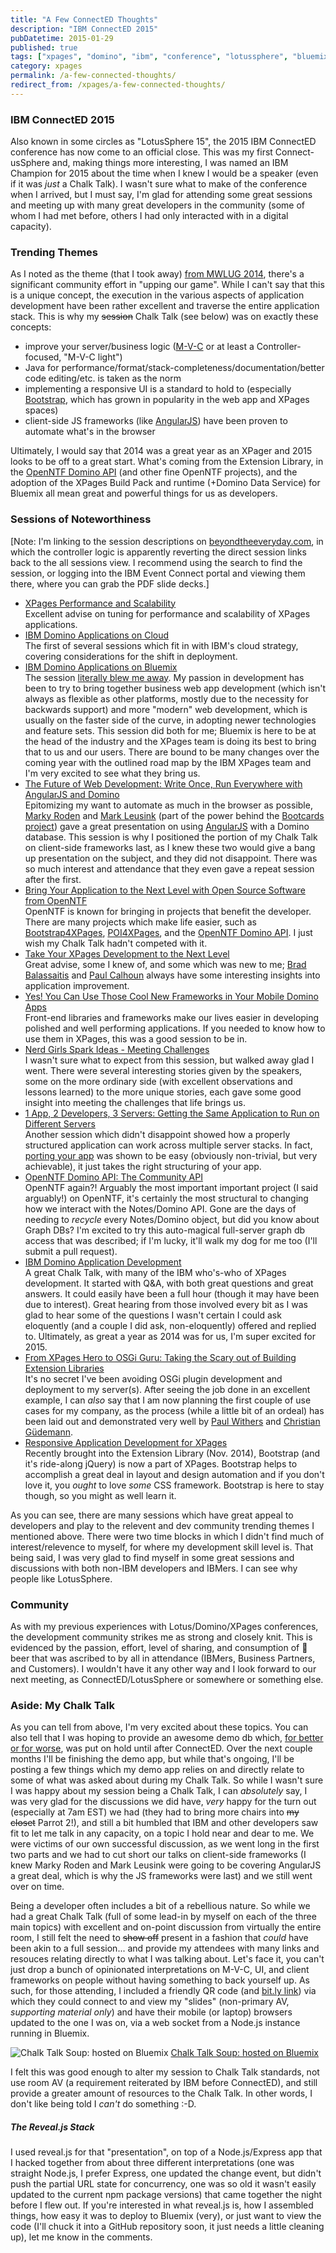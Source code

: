 ```yaml
---
title: "A Few ConnectED Thoughts"
description: "IBM ConnectED 2015"
pubDatetime: 2015-01-29
published: true
tags: ["xpages", "domino", "ibm", "conference", "lotussphere", "bluemix"]
category: xpages
permalink: /a-few-connected-thoughts/
redirect_from: /xpages/a-few-connected-thoughts/
---
```


### IBM ConnectED 2015

Also known in some circles as "LotusSphere 15", the 2015 IBM ConnectED conference has now come to an official close. This was my first Connect-usSphere and, making things more interesting, I was named an IBM Champion for 2015 about the time when I knew I would be a speaker (even if it was _just_ a Chalk Talk). I wasn't sure what to make of the conference when I arrived, but I must say, I'm glad for attending some great sessions and meeting up with many great developers in the community (some of whom I had met before, others I had only interacted with in a digital capacity).

### Trending Themes

As I noted as the theme (that I took away) [from MWLUG 2014](/xpages/community-code-and-evolution/), there's a significant community effort in "upping our game". While I can't say that this is a unique concept, the execution in the various aspects of application development have been rather excellent and traverse the entire application stack. This is why my <s>session</s> Chalk Talk (see below) was on exactly these concepts:

- improve your server/business logic ([M-V-C](/xpages/unraveling-the-mvc-mysteries/) or at least a Controller-focused, "M-V-C light")
- Java for performance/format/stack-completeness/documentation/better code editing/etc. is taken as the norm
- implementing a responsive UI is a standard to hold to (especially [Bootstrap](//getbootstrap.com), which has grown in popularity in the web app and XPages spaces)
- client-side JS frameworks (like [AngularJS](//angularjs.org)) have been proven to automate what's in the browser

Ultimately, I would say that 2014 was a great year as an XPager and 2015 looks to be off to a great start. What's coming from the Extension Library, in the [OpenNTF Domino API](https://openntf.org/main.nsf/project.xsp?r=project/OpenNTF%20Domino%20API) (and other fine OpenNTF projects), and the adoption of the XPages Build Pack and runtime (+Domino Data Service) for Bluemix all mean great and powerful things for us as developers.

### Sessions of Noteworthiness

[Note: I'm linking to the session descriptions on [beyondtheeveryday.com](https://beyondtheeveryday.com), in which the controller logic is apparently reverting the direct session links back to the all sessions view. I recommend using the search to find the session, or logging into the IBM Event Connect portal and viewing them there, where you can grab the PDF slide decks.]

- [XPages Performance and Scalability](https://beyondtheeveryday.com/#/sessions/68839ACEB9BB2918C1257DD3003B5A3C)<br />
  Excellent advise on tuning for performance and scalability of XPages applications.
- [IBM Domino Applications on Cloud](https://beyondtheeveryday.com/#/sessions/B5BF997770B0137DC1257DD3003B5A42)<br />
  The first of several sessions which fit in with IBM's cloud strategy, covering considerations for the shift in deployment.
- [IBM Domino Applications on Bluemix](https://beyondtheeveryday.com/#/sessions/2B9099E8A6D5C465C1257DD3003B53A3)<br />
  The session [literally blew me away](https://www.youtube.com/v/iLi2xB82ZyI?start=233&end=262). My passion in development has been to try to bring together business web app development (which isn't always as flexible as other platforms, mostly due to the necessity for backwards support) and more "modern" web development, which is usually on the faster side of the curve, in adopting newer technologies and feature sets. This session did both for me; Bluemix is here to be at the head of the industry and the XPages team is doing its best to bring that to us and our users. There are bound to be many changes over the coming year with the outlined road map by the IBM XPages team and I'm very excited to see what they bring us.
- [The Future of Web Development: Write Once, Run Everywhere with AngularJS and Domino](https://beyondtheeveryday.com/#/sessions/7DF68F606C52B584C1257DD3003B55E6)<br />
  Epitomizing my want to automate as much in the browser as possible, [Marky Roden](https://twitter.com/MarkyRoden) and [Mark Leusink](https://twitter.com/markleusink) (part of the power behind the [Bootcards project](https://bootcards.org/)) gave a great presentation on using [AngularJS](https://angularjs.org/) with a Domino database. This session is why I positioned the portion of my Chalk Talk on client-side frameworks last, as I knew these two would give a bang up presentation on the subject, and they did not disappoint. There was so much interest and attendance that they even gave a repeat session after the first.
- [Bring Your Application to the Next Level with Open Source Software from OpenNTF](https://beyondtheeveryday.com/#/sessions/1627AFE7619567B6C1257DD3003B563A)<br />
  OpenNTF is known for bringing in projects that benefit the developer. There are many projects which make life easier, such as [Bootstrap4XPages](https://openntf.org/main.nsf/project.xsp?r=project/Bootstrap4XPages), [POI4XPages](https://openntf.org/main.nsf/project.xsp?r=project/POI%204%20XPages), and the [OpenNTF Domino API](https://openntf.org/main.nsf/project.xsp?r=project/OpenNTF%20Domino%20API). I just wish my Chalk Talk hadn't competed with it.
- [Take Your XPages Development to the Next Level](https://beyondtheeveryday.com/#/sessions/B905D1464EFE253DC1257DD3003B5461)<br />
  Great advise, some I knew of, and some which was new to me; [Brad Balassaitis](https://twitter.com/Balassaitis) and [Paul Calhoun](//twitter.com/ptcalhoun) always have some interesting insights into application improvement.
- [Yes! You Can Use Those Cool New Frameworks in Your Mobile Domino Apps](https://beyondtheeveryday.com/#/sessions/9622BE9308AC81FEC1257DD3003B55DB)<br />
  Front-end libraries and frameworks make our lives easier in developing polished and well performing applications. If you needed to know how to use them in XPages, this was a good session to be in.
- [Nerd Girls Spark Ideas - Meeting Challenges](https://beyondtheeveryday.com/#/sessions/FEF4C1BD8D3E37A8C1257DD3003B5AB4)<br />
  I wasn't sure what to expect from this session, but walked away glad I went. There were several interesting stories given by the speakers, some on the more ordinary side (with excellent observations and lessons learned) to the more unique stories, each gave some good insight into meeting the challenges that life brings us.
- [1 App, 2 Developers, 3 Servers: Getting the Same Application to Run on Different Servers](https://beyondtheeveryday.com/#/sessions/15C1426CF468ECFBC1257DD3003B560A)<br />
  Another session which didn't disappoint showed how a properly structured application can work across multiple server stacks. In fact, [porting your app](https://www.youtube.com/watch?v=h_8wY0FD1ZI) was shown to be easy (obviously non-trivial, but very achievable), it just takes the right structuring of your app.
- [OpenNTF Domino API: The Community API](https://beyondtheeveryday.com/#/sessions/E40FF55DAAEFB3DDC1257DD3003B564B)<br />
  OpenNTF again?! Arguably the most important important project (I said arguably!) on OpenNTF, it's certainly the most structural to changing how we interact with the Notes/Domino API. Gone are the days of needing to _recycle_ every Notes/Domino object, but did you know about Graph DBs? I'm excited to try this auto-magical full-server graph db access that was described; if I'm lucky, it'll walk my dog for me too (I'll submit a pull request).
- [IBM Domino Application Development](https://beyondtheeveryday.com/#/sessions/F875C078E6EEE8B3C1257DD3003B5674)<br />
  A great Chalk Talk, with many of the IBM who's-who of XPages development. It started with Q&A, with both great questions and great answers. It could easily have been a full hour (though it may have been due to interest). Great hearing from those involved every bit as I was glad to hear some of the questions I wasn't certain I could ask eloquently (and a couple I did ask, non-eloquently) offered and replied to. Ultimately, as great a year as 2014 was for us, I'm super excited for 2015.
- [From XPages Hero to OSGi Guru: Taking the Scary out of Building Extension Libraries](https://beyondtheeveryday.com/#/sessions/FA8B3980697F36EAC1257DD3003B546F)<br />
  It's no secret I've been avoiding OSGi plugin development and deployment to my server(s). After seeing the job done in an excellent example, I can _also_ say that I am now planning the first couple of use cases for my company, as the process (while a little bit of an ordeal) has been laid out and demonstrated very well by [Paul Withers](https://twitter.com/PaulSWithers) and [Christian Güdemann](https://twitter.com/guedeWebGate).
- [Responsive Application Development for XPages](https://beyondtheeveryday.com/#/sessions/5BEB54CF89B5A338C1257DD3003B53EF)<br />
  Recently brought into the Extension Library (Nov. 2014), Bootstrap (and it's ride-along jQuery) is now a part of XPages. Bootstrap helps to accomplish a great deal in layout and design automation and if you don't love it, you _ought_ to love _some_ CSS framework. Bootstrap is here to stay though, so you might as well learn it.

As you can see, there are many sessions which have great appeal to developers and play to the relevent and dev community trending themes I mentioned above. There were two time blocks in which I didn't find much of interest/relevence to myself, for where my development skill level is. That being said, I was very glad to find myself in some great sessions and discussions with both non-IBM developers and IBMers. I can see why people like LotusSphere.

### Community

As with my previous experiences with Lotus/Domino/XPages conferences, the development community strikes me as strong and closely knit. This is evidenced by the passion, effort, level of sharing, and consumption of 🍻 beer that was ascribed to by all in attendance (IBMers, Business Partners, and Customers). I wouldn't have it any other way and I look forward to our next meeting, as ConnectED/LotusSphere or somewhere or something else.

### Aside: My Chalk Talk

As you can tell from above, I'm very excited about these topics. You can also tell that I was hoping to provide an awesome demo db which, [for better or for worse](/self-promotion/a-chalk-talk-talk/), was put on hold until after ConnectED. Over the next couple months I'll be finishing the demo app, but while that's ongoing, I'll be posting a few things which my demo app relies on and directly relate to some of what was asked about during my Chalk Talk. So while I wasn't sure I was happy about my session being a Chalk Talk, I can _absolutely_ say, I was very glad for the discussions we did have, _very_ happy for the turn out (especially at 7am EST) we had (they had to bring more chairs into <s>my closet</s> Parrot 2!), and still a bit humbled that IBM and other developers saw fit to let me talk in any capacity, on a topic I hold near and dear to me. We were victims of our own successful discussion, as we went long in the first two parts and we had to cut short our talks on client-side frameworks (I knew Marky Roden and Mark Leusink were going to be covering AngularJS a great deal, which is why the JS frameworks were last) and we still went over on time.

Being a developer often includes a bit of a rebellious nature. So while we had a great Chalk Talk (full of some lead-in by myself on each of the three main topics) with excellent and on-point discussion from virtually the entire room, I still felt the need to <s>show off</s> present in a fashion that _could_ have been akin to a full session... and provide my attendees with many links and resouces relating directly to what I was talking about. Let's face it, you can't just drop a bunch of opinionated interpretations on M-V-C, UI, and client frameworks on people without having something to back yourself up. As such, for those attending, I included a friendly QR code (and [bit.ly link](https://bit.ly/BlueChalkySoup)) via which they could connect to and view my "slides" (non-primary AV, _supporting material only_) and have their mobile (or laptop) browsers updated to the one I was on, via a web socket from a Node.js instance running in Bluemix.

![Chalk Talk Soup: hosted on Bluemix](./images/BlueChalkySoup.png)
[Chalk Talk Soup: hosted on Bluemix](https://bit.ly/BlueChalkySoup)

I felt this was good enough to alter my session to Chalk Talk standards, not use room AV (a requirement reiterated by IBM before ConnectED), and still provide a greater amount of resources to the Chalk Talk. In other words, I don't like being told I _can't_ do something :-D.

##### The Reveal.js Stack

I used reveal.js for that "presentation", on top of a Node.js/Express app that I hacked together from about three different interpretations (one was straight Node.js, I prefer Express, one updated the change event, but didn't push the partial URL state for concurrency, one was so old it wasn't easily updated to the current npm package versions) that came together the night before I flew out. If you're interested in what reveal.js is, how I assembled things, how easy it was to deploy to Bluemix (very), or just want to view the code (I'll chuck it into a GitHub repository soon, it just needs a little cleaning up), let me know in the comments.
